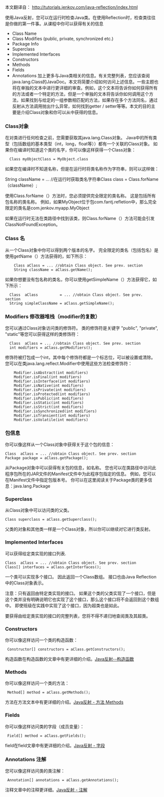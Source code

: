 本文翻译自： http://tutorials.jenkov.com/java-reflection/index.html

使用Java反射，您可以在运行时检查Java类。在使用Reflection时，检查类往往是你做的第一件事。从课程中你可以获得有关的信息
* Class Name
* Class Modifies (public, private, synchronized etc.)
* Package Info
* Superclass
* Implemented Interfaces
* Constructors
* Methods
* Fields
* Annotations
加上更多与Java类相关的信息。有关完整列表，您应该查阅java.lang.Class的JavaDoc。本文将简要介绍如何访问上述信息。一些主题也将在单独的文本中进行更详细的审查。例如，这个文本将告诉你如何获得所有的方法或者一个特定的方法，但是一个单独的文本将告诉你如何调用这个方法，如果找到与给定的一组参数相匹配的方法，如果存在多个方法同名，通过反射从方法调用抛出什么异常，如何找到getter / setter等等。本文的目的主要是介绍Class对象和你可以从中获得的信息。

### Class对象
在对类进行任何检查之前，您需要获取其java.lang.Class对象。 Java中的所有类型（包括数组的基本类型（int，long，float等））都有一个关联的Class对象。 如果你在编译时知道这个类的名字，你可以像这样获得一个Class对象：
```
  Class myObjectClass = MyObject.class
```
如果您在编译时不知道名称，但是在运行时将类名称作为字符串，则可以这样做：

String className = ... //在运行时获取类名字符串Class class = Class.forName（className）;

使用Class.forName（）方法时，您必须提供完全限定的类名称。 这是包括所有包名称的类名称。 例如，如果MyObject位于包com.fantj.refletion中，那么完全限定的类名是com.jenkov.myapp.MyObject

如果在运行时无法在类路径中找到该类，则Class.forName（）方法可能会引发ClassNotFoundException。

### Class 名
从一个Class对象中你可以得到两个版本的名字。 完全限定的类名（包括包名）是使用getName（）方法获得的，如下所示：
```
    Class aClass = ... //obtain Class object. See prev. section
    String className = aClass.getName();
```
如果你想要没有包名称的类名，你可以使用getSimpleName（）方法获得它，如下所示：
```
  Class  aClass          = ... //obtain Class object. See prev. section
  String simpleClassName = aClass.getSimpleName();
```
### Modifiers  修改器堆栈（modifier的复数）
您可以通过Class对象访问类的修饰符。 类的修饰符是关键字 "public", "private", "static"等您可以获得这样的类修饰符：
```
  Class  aClass = ... //obtain Class object. See prev. section
  int modifiers = aClass.getModifiers();
```
修饰符被打包成一个int，其中每个修饰符都是一个标志位，可以被设置或清除。 您可以在类java.lang.reflect.Modifier中使用这些方法检查修饰符：
```
    Modifier.isAbstract(int modifiers)
    Modifier.isFinal(int modifiers)
    Modifier.isInterface(int modifiers)
    Modifier.isNative(int modifiers)
    Modifier.isPrivate(int modifiers)
    Modifier.isProtected(int modifiers)
    Modifier.isPublic(int modifiers)
    Modifier.isStatic(int modifiers)
    Modifier.isStrict(int modifiers)
    Modifier.isSynchronized(int modifiers)
    Modifier.isTransient(int modifiers)
    Modifier.isVolatile(int modifiers)
```
### 包信息
你可以像这样从一个Class对象中获得关于这个包的信息：
```
Class  aClass = ... //obtain Class object. See prev. section
Package package = aClass.getPackage();
```
从Package对象中可以获得有关包的信息，如名称。 您也可以在类路径中访问此程序包所在的JAR文件的Manifest文件中为此程序包指定的信息。 例如，您可以在Manifest文件中指定包版本号。 你可以在这里阅读关于Package类的更多信息：java.lang.Package
### Superclass
从Class对象中可以访问类的父类。
```
Class superclass = aClass.getSuperclass();
```
父类的对象和其他类一样是一个Class对象，所以你可以继续对它进行类反射。
### Implemented Interfaces
可以获得给定类实现的接口列表.
```
Class  aClass = ... //obtain Class object. See prev. section
Class[] interfaces = aClass.getInterfaces();
```
一个类可以实现多个接口。 因此返回一个Class数组。 接口也由Java Reflection中的Class对象表示。

注意：只有返回由特定类实现的接口。 如果这个类的父类实现了一个接口，但是这个类并没有明确说明它也实现了这个接口，那么这个接口将不会返回到这个数组中。 即使班级在实践中实现了这个接口，因为超类也是如此。

要获得由给定类实现的接口的完整列表，您将不得不递归地查阅类及其超类。
### Constructors
你可以像这样访问一个类的构造函数：
```
 Constructor[] constructors = aClass.getConstructors();
```
构造函数在构造函数的文章中有更详细的介绍。[Java反射--构造函数](https://www.jianshu.com/p/d63769039817)
### Methods
你可以像这样访问一个类的方法：
```
 Method[] method = aClass.getMethods();
```
方法在方法文本中有更详细的介绍。[Java反射 - 方法 Methods](https://www.jianshu.com/p/673cd98f7ed7)
### Fields
你可以像这样访问类的字段（成员变量）：
```
 Field[] method = aClass.getFields();
```
field在field文章中有更详细的介绍。[Java反射 - 字段](https://www.jianshu.com/p/4a227247b53e)
### Annotations 注解
您可以像这样访问类的类注解：
```
 Annotation[] annotations = aClass.getAnnotations();
```
注释文章中的注释更详细。[Java反射 - 注解](https://www.jianshu.com/p/d2919e00d483)








